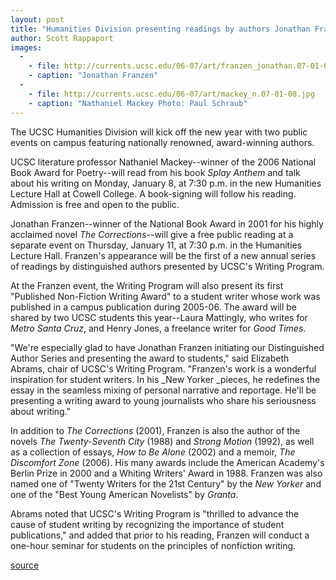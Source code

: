 ```yaml
---
layout: post
title: "Humanities Division presenting readings by authors Jonathan Franzen, Nathaniel Mackey"
author: Scott Rappaport
images:
  -
    - file: http://currents.ucsc.edu/06-07/art/franzen_jonathan.07-01-08.jpg
    - caption: "Jonathan Franzen"
  -
    - file: http://currents.ucsc.edu/06-07/art/mackey_n.07-01-08.jpg
    - caption: "Nathaniel Mackey Photo: Paul Schraub"
---
```


The UCSC Humanities Division will kick off the new year with two public events on campus featuring nationally renowned, award-winning authors.

UCSC literature professor Nathaniel Mackey--winner of the 2006 National Book Award for Poetry--will read from his book _Splay Anthem_ and talk about his writing on Monday, January 8, at 7:30 p.m. in the new Humanities Lecture Hall at Cowell College. A book-signing will follow his reading. Admission is free and open to the public.

Jonathan Franzen--winner of the National Book Award in 2001 for his highly acclaimed novel _The Corrections_\--will give a free public reading at a separate event on Thursday, January 11, at 7:30 p.m. in the Humanities Lecture Hall. Franzen's appearance will be the first of a new annual series of readings by distinguished authors presented by UCSC's Writing Program.

At the Franzen event, the Writing Program will also present its first "Published Non-Fiction Writing Award" to a student writer whose work was published in a campus publication during 2005-06. The award will be shared by two UCSC students this year--Laura Mattingly, who writes for _Metro Santa Cruz_, and Henry Jones, a freelance writer for _Good Times_.

"We're especially glad to have Jonathan Franzen initiating our Distinguished Author Series and presenting the award to students," said Elizabeth Abrams, chair of UCSC's Writing Program. "Franzen's work is a wonderful inspiration for student writers. In his _New Yorker _pieces, he redefines the essay in the seamless mixing of personal narrative and reportage. He'll be presenting a writing award to young journalists who share his seriousness about writing."

In addition to _The Corrections_ (2001), Franzen is also the author of the novels _The Twenty-Seventh City_ (1988) and _Strong Motion_ (1992), as well as a collection of essays, _How to Be Alone_ (2002) and a memoir, _The Discomfort Zone_ (2006). His many awards include the American Academy's Berlin Prize in 2000 and a Whiting Writers' Award in 1988. Franzen was also named one of "Twenty Writers for the 21st Century" by the _New Yorker_ and one of the "Best Young American Novelists" by _Granta_.

Abrams noted that UCSC's Writing Program is "thrilled to advance the cause of student writing by recognizing the importance of student publications," and added that prior to his reading, Franzen will conduct a one-hour seminar for students on the principles of nonfiction writing.

  

[source](http://www1.ucsc.edu/currents/06-07/01-08/readings.asp "Permalink to readings")
